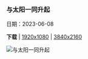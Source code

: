 ### 与太阳一同升起

日期：2023-06-08

**下载**  |  [1920x1080](https://cn.bing.com/th?id=OHR.BalloonsTurkey_ZH-CN2791109350_1920x1080.jpg)  |  [3840x2160](https://cn.bing.com/th?id=OHR.BalloonsTurkey_ZH-CN2791109350_UHD.jpg)

![与太阳一同升起](https://cn.bing.com/th?id=OHR.BalloonsTurkey_ZH-CN2791109350_1920x1080.jpg "卡帕多西亚, 土耳其 (© Anton Petrus/Getty Images)")


